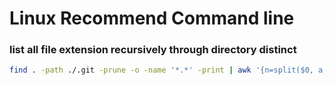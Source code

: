 # Linux Recommend Command line
### list all file extension recursively through directory distinct
```sh
find . -path ./.git -prune -o -name '*.*' -print | awk '{n=split($0, a, "."); print a[n]}' | sort -u
```
